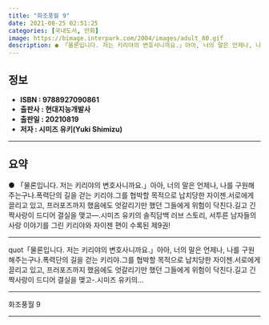```yaml
---
title: "화조풍월 9"
date: 2021-08-25 02:51:25
categories: [국내도서, 만화]
image: https://bimage.interpark.com/2004/images/adult_80.gif
description: ● 「물론입니다. 저는 키리야의 변호사니까요.」아아, 너의 말은 언제나, 나를 구원해주는구나.폭력단의 길을 걷는 키리야.그를 협박할 목적으로 납치당한 자이젠.서로에게 끌리고 있고, 프러포즈까지 했음에도 엇갈리기만 했던 그들에게 위험이 닥친다.길고 긴 짝사랑이 드디어 결실을 맺고―.시미
---
```


## **정보**

- **ISBN : 9788927090861**
- **출판사 : 현대지능개발사**
- **출판일 : 20210819**
- **저자 : 시미즈 유키(Yuki Shimizu)**

------



## **요약**

●  「물론입니다. 저는 키리야의 변호사니까요.」아아, 너의 말은 언제나, 나를 구원해주는구나.폭력단의 길을 걷는 키리야.그를 협박할 목적으로 납치당한 자이젠.서로에게 끌리고 있고, 프러포즈까지 했음에도 엇갈리기만 했던 그들에게 위험이 닥친다.길고 긴 짝사랑이 드디어 결실을 맺고―.시미즈 유키의 솔직담백 러브 스토리, 서투른 남자들의 사랑 이야기를 그린 키리야와 자이젠 편이 수록된 제9권!

------

quot「물론입니다. 저는 키리야의 변호사니까요.」아아, 너의 말은 언제나, 나를 구원해주는구나.폭력단의 길을 걷는 키리야.그를 협박할 목적으로 납치당한 자이젠.서로에게 끌리고 있고, 프러포즈까지 했음에도 엇갈리기만 했던 그들에게 위험이 닥친다.길고 긴 짝사랑이 드디어 결실을 맺고-.시미즈 유키의... 

------


화조풍월 9 

------


